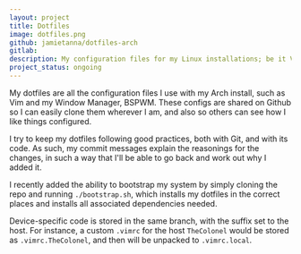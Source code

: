 ```yaml
---
layout: project
title: Dotfiles
image: dotfiles.png
github: jamietanna/dotfiles-arch
gitlab:
description: My configuration files for my Linux installations; be it Vim, Zsh, or BSPWM.
project_status: ongoing
---
```

My dotfiles are all the configuration files I use with my Arch install, such as Vim and my Window Manager, BSPWM. These configs are shared on Github so I can easily clone them wherever I am, and also so others can see how I like things configured.

I try to keep my dotfiles following good practices, both with Git, and with its code. As such, my commit messages explain the reasonings for the changes, in such a way that I'll be able to go back and work out why I added it.

I recently added the ability to bootstrap my system by simply cloning the repo and running `./bootstrap.sh`, which installs my dotfiles in the correct places and installs all associated dependencies needed.

Device-specific code is stored in the same branch, with the suffix set to the host. For instance, a custom `.vimrc` for the host `TheColonel` would be stored as `.vimrc.TheColonel`, and then will be unpacked to `.vimrc.local`.
